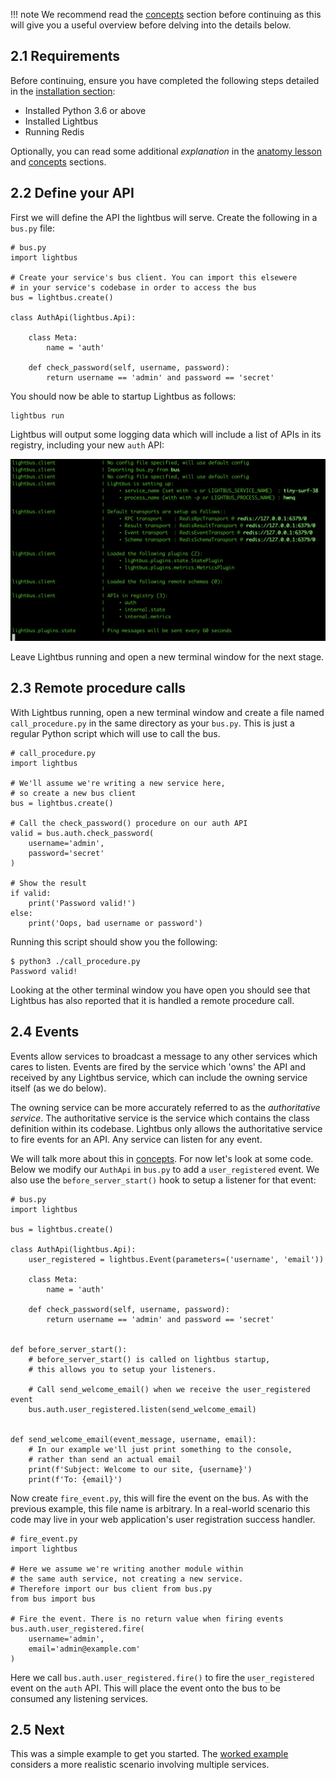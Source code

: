 !!! note
    We recommend read the [concepts](/explanation/concepts.md) section before continuing
    as this will give you a useful overview before delving into the details
    below.

## 2.1 Requirements

Before continuing, ensure you have completed the following steps detailed in
the [installation section](/tutorial/installation.md):

* Installed Python 3.6 or above
* Installed Lightbus
* Running Redis

Optionally, you can read some additional *explanation* in the
[anatomy lesson] and [concepts] sections.

## 2.2 Define your API

First we will define the API the lightbus will serve.
Create the following in a `bus.py` file:

```python3
# bus.py
import lightbus

# Create your service's bus client. You can import this elsewere
# in your service's codebase in order to access the bus
bus = lightbus.create()

class AuthApi(lightbus.Api):

    class Meta:
        name = 'auth'

    def check_password(self, username, password):
        return username == 'admin' and password == 'secret'

```

You should now be able to startup Lightbus as follows:

```
lightbus run
```

Lightbus will output some logging data which will include a list of
APIs in its registry, including your new `auth` API:

![lightbus run output][lightbus-run]

Leave Lightbus running and open a new terminal window for the next stage.

## 2.3 Remote procedure calls

With Lightbus running, open a new terminal window and create a file named
`call_procedure.py` in the same directory as your `bus.py`. This is
just a regular Python script which will use to call the bus.

```python3
# call_procedure.py
import lightbus

# We'll assume we're writing a new service here,
# so create a new bus client
bus = lightbus.create()

# Call the check_password() procedure on our auth API
valid = bus.auth.check_password(
    username='admin',
    password='secret'
)

# Show the result
if valid:
    print('Password valid!')
else:
    print('Oops, bad username or password')
```

Running this script should show you the following:

    $ python3 ./call_procedure.py
    Password valid!

Looking at the other terminal window you have open you should see that
Lightbus has also reported that it is handled a remote procedure call.

## 2.4 Events

Events allow services to broadcast a message to any other services which
cares to listen. Events are fired by the service which 'owns' the API and
received by any Lightbus service, which can include the owning service itself
(as we do below).

The owning service can be more accurately referred to as the
*authoritative service*. The authoritative service is the service
which contains the class definition within its codebase. Lightbus only
allows the authoritative service to fire events for an API. Any service can
listen for any event.

We will talk more about this in [concepts](/explanation/concepts.md). For now let's look
at some code. Below we modify our `AuthApi` in `bus.py` to add a `user_registered`
event. We also use the `before_server_start()` hook to setup a listener for
that event:


```python3
# bus.py
import lightbus

bus = lightbus.create()

class AuthApi(lightbus.Api):
    user_registered = lightbus.Event(parameters=('username', 'email'))

    class Meta:
        name = 'auth'

    def check_password(self, username, password):
        return username == 'admin' and password == 'secret'


def before_server_start():
    # before_server_start() is called on lightbus startup,
    # this allows you to setup your listeners.

    # Call send_welcome_email() when we receive the user_registered event
    bus.auth.user_registered.listen(send_welcome_email)


def send_welcome_email(event_message, username, email):
    # In our example we'll just print something to the console,
    # rather than send an actual email
    print(f'Subject: Welcome to our site, {username}')
    print(f'To: {email}')
```

Now create `fire_event.py`, this will fire the event on the bus.
As with the previous example, this file name is arbitrary.
In a real-world scenario this code may live in your web application's
user registration success handler.

```python3
# fire_event.py
import lightbus

# Here we assume we're writing another module within
# the same auth service, not creating a new service.
# Therefore import our bus client from bus.py
from bus import bus

# Fire the event. There is no return value when firing events
bus.auth.user_registered.fire(
    username='admin',
    email='admin@example.com'
)
```


Here we call `bus.auth.user_registered.fire()` to fire the `user_registered` event on
the `auth` API. This will place the event onto the bus to be consumed any
listening services.

## 2.5 Next

This was a simple example to get you started. The [worked example] considers
a more realistic scenario involving multiple services.


[lightbus-run]: /static/images/quickstart-lightbus-run.png
[anatomy lesson]: /explanation/anatomy-lesson.md
[concepts]: /explanation/concepts.md
[worked example]: worked-example.md
